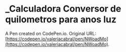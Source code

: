 # _Calculadora Conversor  de quilometros para anos  luz

A Pen created on CodePen.io. Original URL: [https://codepen.io/valeriacabral/pen/NWoadMo](https://codepen.io/valeriacabral/pen/NWoadMo).

